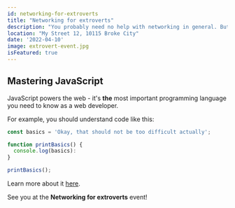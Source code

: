 ```yaml
---
id: networking-for-extroverts
title: "Networking for extroverts"
description: "You probably need no help with networking in general. But focusing your energy correctly - that is something where most people can improve."
location: "My Street 12, 10115 Broke City"
date: '2022-04-10'
image: extrovert-event.jpg
isFeatured: true
---
```


## Mastering JavaScript

JavaScript powers the web - it's **the** most important programming language you need to know as a web developer.

For example, you should understand code like this:

```js
const basics = 'Okay, that should not be too difficult actually';

function printBasics() {
  console.log(basics):
}

printBasics();
```

Learn more about it [here](https://academind.com).

See you at the **Networking for extroverts** event!

